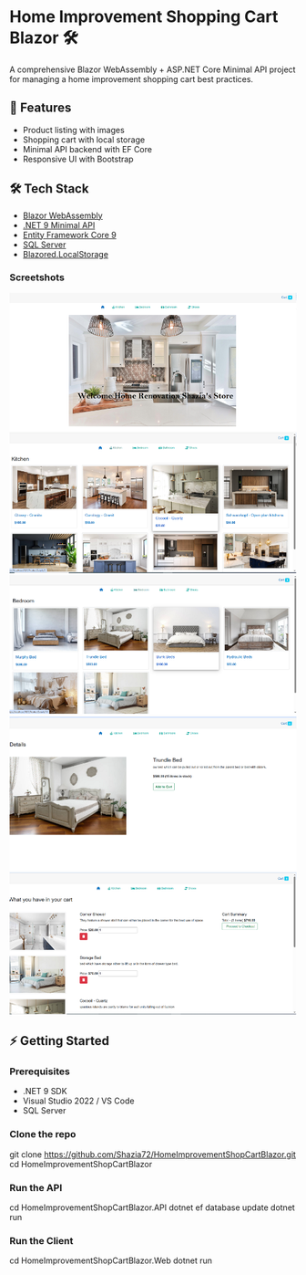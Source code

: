# Home Improvement Shopping Cart Blazor 🛠️

A comprehensive Blazor WebAssembly + ASP.NET Core Minimal API project for managing a home improvement shopping cart best practices.

## 🚀 Features
- Product listing with images
- Shopping cart with local storage
- Minimal API backend with EF Core
- Responsive UI with Bootstrap

## 🛠️ Tech Stack
- [Blazor WebAssembly](https://dotnet.microsoft.com/apps/aspnet/web-apps/blazor)
- [.NET 9 Minimal API](https://learn.microsoft.com/aspnet/core/fundamentals/minimal-apis)
- [Entity Framework Core 9](https://learn.microsoft.com/ef/core)
- [SQL Server](https://www.microsoft.com/sql-server)
- [Blazored.LocalStorage](https://github.com/Blazored/LocalStorage)

### Screetshots
![Home](docs/Screenshots/Page1.png)
![Kitchen](docs/Screenshots/AllKitchenPics.png)
![Bedroom](docs/Screenshots/AllBedroomPic.png)
![AddToCart](docs/Screenshots/AddToCart.png)
![Cart](docs/Screenshots/CartItems.png)

## ⚡ Getting Started

### Prerequisites
- .NET 9 SDK
- Visual Studio 2022 / VS Code
- SQL Server

### Clone the repo
git clone https://github.com/Shazia72/HomeImprovementShopCartBlazor.git
cd HomeImprovementShopCartBlazor

### Run the API
cd HomeImprovementShopCartBlazor.API
dotnet ef database update
dotnet run

### Run the Client
cd HomeImprovementShopCartBlazor.Web
dotnet run

